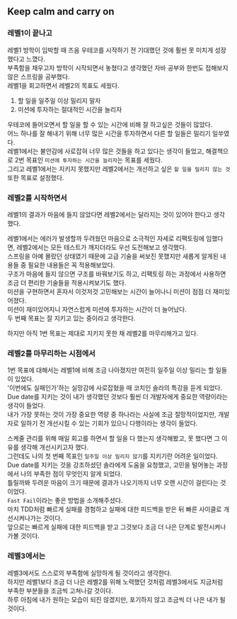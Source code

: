 ## Keep calm and carry on 

### 레벨1이 끝나고

레벨1 방학이 임박할 때 즈음 우테코를 시작하기 전 기대했던 것에 훨씬 못 미치게 성장했다고 느꼈다.<br/>
부족함을 채우고자 방학이 시작되면서 놓쳤다고 생각했던 자바 공부와 한번도 접해보지 않은 스프링을 공부했다.<br/>
레벨1을 회고하면서 레벨2의 목표도 세웠다.<br/>

1. 할 일을 일주일 이상 밀리지 말자
2. 미션에 투자하는 절대적인 시간을 늘리자

우테코에 들어오면서 할 일을 할 수 있는 시간에 비해 잘 하고싶은 것들이 많았다.<br/>
어느 하나를 잘 해내기 위해 너무 많은 시간을 투자하면서 다른 할 일들은 밀리기 일쑤였다.<br/>
레벨1에서는 불안감에 사로잡혀 너무 많은 것들을 하고 있다는 생각이 들었고, 
해결책으로 2번 목표인 `미션에 투자하는 시간을 늘리자`는 목표를 세웠다.<br/>
그리고 레벨1에서는 지키지 못했지만 레벨2에서는 개선하고 싶은 `할 일을 밀리지 않는 것` 또한 목표로 설정했다.


### 레벨2를 시작하면서

레벨1의 결과가 마음에 들지 않았다면 레벨2에서는 달라지는 것이 있어야 한다고 생각했다.<br/>

레벨1에서는 에러가 발생할까 두려웠던 마음으로 소극적인 자세로 리팩토링에 임했다면,
레벨2에서는 모든 테스트가 깨지더라도 우선 도전해보고 생각했다.<br/>
스프링을 아예 몰랐던 상태였기 때문에 고급 기술을 써보진 못했지만 새롭게 알게된 내용들 중 필요한 내용들은 꼭 적용해보았다.<br/>
구조가 마음에 들지 않으면 구조를 바꿔보기도 하고, 리팩토링 하는 과정에서 사용하면 조금 더 편리한 기술들을 적용시켜보기도 했다.<br/>
미션을 구현하면서 혼자서 이것저것 고민해보는 시간이 늘어나니 미션이 점점 더 재미있어졌다.<br/>
미션이 재미있어지니 자연스럽게 미션에 투자하는 시간이 더 늘어났다.<br/>
두 번째 목표는 잘 지키고 있는 중이라고 생각한다.<br/>

하지만 아직 1번 목표는 제대로 지키지 못한 채 레벨2를 마무리해가고 있다.

### 레벨2를 마무리하는 시점에서

1번 목표에 대해서는 레벨1에 비해 조금 나아졌지만 여전히 일주일 이상 밀리는 할 일들이 있었다.<br/>
'이번에도 실패인가'하는 실망감에 사로잡혔을 때 코치인 솔라의 특강을 듣게 되었다.<br/>
Due date를 지키는 것이 내가 생각했던 것보다 훨씬 더 개발자에게 중요한 역량이라는 생각이 들었다.<br/>
내가 가장 못하는 것이 가장 중요한 역량 중 하나라는 사실에 조금 절망적이었지만, 개발자로 일하기 전 개선시킬 수 있는 기회가 있으니 다행이라는 생각이 들었다.<br/>

스케줄 관리를 위해 매일 회고를 하면서 할 일을 다 했는지 생각해봤고, 못 했다면 그 이유를 생각해 개선시키고자 했다.<br/>
그런데도 나의 첫 번째 목표인 `일주일 이상 밀리지 않기`를 지키기란 어려운 일이었다.<br/>
Due date를 지키는 것을 강조하셨던 솔라에게 도움을 요청했고, 고민을 털어놓는 과정에서 나의 부족한 점이 무엇인지 알게 되었다.<br/>
틀릴까봐 두려운 마음이 크기 때문에 결과가 나오기까지 너무 오랜 시간이 걸린다는 것이었다.<br/>
`Fast Fail`이라는 좋은 방법을 소개해주셨다.<br/>
마치 TDD처럼 빠르게 실패를 경험하고 실패에 대한 피드백을 받은 뒤 빠른 사이클로 개선시켜나가는 것이다.<br/>
앞으로는 빠르게 실패에 대한 피드백을 받고 그것보다 조금 더 나은 단계로 발전시켜나가볼 것이다.<br/>

### 레벨3에서는

레벨3에서도 스스로의 부족함에 실망하게 될 것이라고 생각한다.<br/>
하지만 레벨1보다 조금 더 나은 레벨2를 위해 노력했던 것처럼 레벨3에서도 지금처럼 부족한 부분들을 조금씩 고쳐나갈 것이다.<br/>
하루 아침에 내가 원하는 모습이 되진 않겠지만, 포기하지 않고 조금씩 더 나은 내가 될 것이다.
